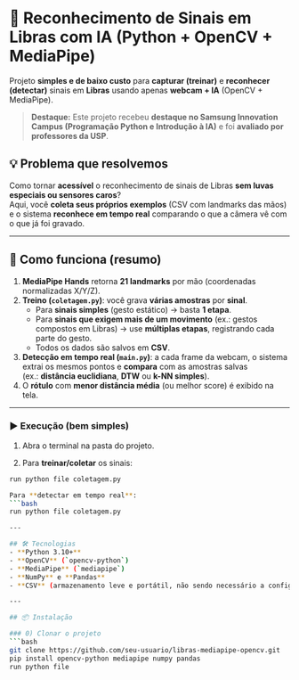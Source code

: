# 📘 Reconhecimento de Sinais em Libras com IA (Python + OpenCV + MediaPipe)

Projeto **simples e de baixo custo** para **capturar (treinar)** e **reconhecer (detectar)** sinais em **Libras** usando apenas **webcam + IA** (OpenCV + MediaPipe).  
> **Destaque:** Este projeto recebeu **destaque no Samsung Innovation Campus (Programação Python e Introdução à IA)** e foi **avaliado por professores da USP**.

## 💡 Problema que resolvemos
Como tornar **acessível** o reconhecimento de sinais de Libras **sem luvas especiais ou sensores caros**?  
Aqui, você **coleta seus próprios exemplos** (CSV com landmarks das mãos) e o sistema **reconhece em tempo real** comparando o que a câmera vê com o que já foi gravado.

---
## 🧠 Como funciona (resumo)

1. **MediaPipe Hands** retorna **21 landmarks** por mão (coordenadas normalizadas X/Y/Z).
2. **Treino (`coletagem.py`)**: você grava **várias amostras** por **sinal**.  
   - Para **sinais simples** (gesto estático) → basta **1 etapa**.  
   - Para **sinais que exigem mais de um movimento** (ex.: gestos compostos em Libras) → use **múltiplas etapas**, registrando cada parte do gesto.
   - Todos os dados são salvos em **CSV**.
3. **Detecção em tempo real (`main.py`)**: a cada frame da webcam, o sistema extrai os mesmos pontos e **compara** com as amostras salvas  
   (ex.: **distância euclidiana**, **DTW** ou **k-NN simples**).
4. O **rótulo** com **menor distância média** (ou melhor score) é exibido na tela.

---

### ▶️ Execução (bem simples)

1) Abra o terminal na pasta do projeto.  

2) Para **treinar/coletar** os sinais:
```bash
run python file coletagem.py

Para **detectar em tempo real**:
```bash
run python file coletagem.py

---

## 🛠️ Tecnologias
- **Python 3.10+**
- **OpenCV** (`opencv-python`)
- **MediaPipe** (`mediapipe`)
- **NumPy** e **Pandas**
- **CSV** (armazenamento leve e portátil, não sendo necessário a configuração de um banco de dados)

---

## 📦 Instalação

### 0) Clonar o projeto
```bash
git clone https://github.com/seu-usuario/libras-mediapipe-opencv.git
pip install opencv-python mediapipe numpy pandas
run python file
